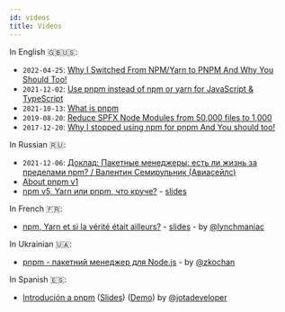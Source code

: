 ```yaml
---
id: videos
title: Videos
---
```


In English :uk::us::

- `2022-04-25`: [Why I Switched From NPM/Yarn to PNPM And Why You Should Too!](https://youtu.be/d1E31WPR70g)
- `2021-12-02`: [Use pnpm instead of npm or yarn for JavaScript & TypeScript](https://youtu.be/uJqqddyzN3s)
- `2021-10-13`: [What is pnpm](https://youtu.be/hiTmX2dW84E)
- `2019-08-20`: [Reduce SPFX Node Modules from 50,000 files to 1,000](https://vimeo.com/355016928)
- `2017-12-20`: [Why I stopped using npm for pnpm And You should too!](https://youtu.be/7L7nBtaGAlM)

In Russian :ru::

- `2021-12-06`: [Доклад: Пакетные менеджеры: есть ли жизнь за пределами npm? / Валентин Семирульник (Авиасейлс)](https://youtu.be/RAFFHpjrwAs)
- [About pnpm v1](https://www.youtube.com/watch?v=rMb4OHL9tWI&feature=youtu.be&t=2m52s)
- [npm v5, Yarn или pnpm, что круче?](https://youtu.be/TIeMLwH9SEU) - [slides](http://piterjs.org/events/16/Mike_Bashurov.pdf?utm_source=twitter.com&utm_medium=social&utm_campaign=vystupaet-maykl-bashurov--npm-v5--yarn)

In French :fr::

- [npm, Yarn et si la vérité était ailleurs?](https://youtu.be/0hq38OWt0EM) - [slides](https://speakerdeck.com/vincent_piard/npm-yarn-et-si-la-verite-etait-ailleurs) - by [@lynchmaniac](https://github.com/lynchmaniac)

In Ukrainian 🇺🇦:

- [pnpm - пакетний менеджер для Node.js](http://bit.ly/pnpm-pr-ukr-1) - by [@zkochan](https://github.com/zkochan)

In Spanish 🇪🇸:

- [Introdución a pnpm](https://youtu.be/rE0_hlG0ifw?t=854) ([Slides](https://docs.google.com/presentation/d/1x2X6EE4yf9V-5xExe1_RMXlCWcurzL1rGi9kc8COEDQ/edit?usp=sharing)) ([Demo](https://github.com/juanpicado/pnpm-workspace-example)) by [@jotadeveloper](https://github.com/juanpicado)
